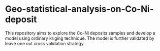 # Geo-statistical-analysis-on-Co-Ni-deposit
This repository aims to explore the Co-Ni deposits samples and develop a model using ordinary kriging technique. The model is further validated by leave one out cross validation strategy.
